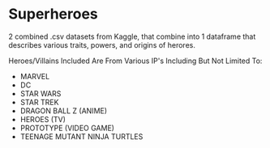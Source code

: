 # Superheroes
 2 combined .csv datasets from Kaggle, that combine into 1 dataframe that describes various traits, powers, and origins of herores.

Heroes/Villains Included Are From Various IP's Including But Not Limited To:
- MARVEL
- DC
- STAR WARS
- STAR TREK
- DRAGON BALL Z (ANIME)
- HEROES (TV)
- PROTOTYPE (VIDEO GAME)
- TEENAGE MUTANT NINJA TURTLES

